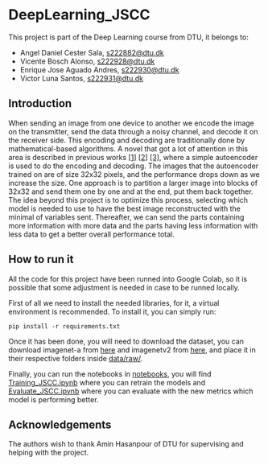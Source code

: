 # DeepLearning_JSCC

This project is part of the Deep Learning course from DTU, it belongs to:

- Angel Daniel Cester Sala, [s222882@dtu.dk](mailto:s222882@dtu.dk)
- Vicente Bosch Alonso, [s222928@dtu.dk](mailto:s222928@dtu.dk)
- Enrique Jose Aguado Andres, [s222930@dtu.dk](mailto:s222930@dtu.dk)
- Victor Luna Santos, [s222931@dtu.dk](mailto:s222931@dtu.dk)

## Introduction
When sending an image from one device to another we encode the image on the transmitter, send the data through a noisy channel, and decode it on the receiver side. This encoding and decoding are traditionally done by mathematical-based algorithms. A novel that got a lot of attention in this area is described in previous works [[1]](https://arxiv.org/abs/1809.01733) [[2]](https://arxiv.org/abs/1903.06333) [[3]](https://arxiv.org/abs/1911.11174), where a simple autoencoder is used to do the encoding and decoding. The images that the autoencoder trained on are of size 32x32 pixels, and the performance drops down as we increase the size. One approach is to partition a larger image into blocks of 32x32 and send them one by one and at the end, put them back together. The idea beyond this project is to optimize this process, selecting which model is needed to use to have the best image reconstructed with the minimal of variables sent. Thereafter, we can send the parts containing more information with more data and the parts having less information with less data to get a better overall performance total.

## How to run it
All the code for this project have been runned into Google Colab, so it is possible that some adjustment is needed in case to be runned locally.

First of all we need to install the needed libraries, for it, a virtual environment is recommended. To install it, you can simply run:
```
pip install -r requirements.txt
```

Once it has been done, you will need to download the dataset, you can download imagenet-a from [here](https://people.eecs.berkeley.edu/~hendrycks/imagenet-a.tar) and imagenetv2 from [here](https://huggingface.co/datasets/vaishaal/ImageNetV2/resolve/main/imagenetv2-matched-frequency.tar.gz?download=true), and place it in their respective folders inside [data/raw/](data/raw/).

Finally, you can run the notebooks in [notebooks](notebooks/), you will find [Training_JSCC.ipynb](notebooks/Training_JSCC.ipynb) where you can retrain the models and [Evaluate_JSCC.ipynb](notebooks/Evaluate_JSCC.ipynb) where you can evaluate with the new metrics which model is performing better.

## Acknowledgements
The authors wish to thank Amin Hasanpour of DTU for supervising and helping with the project.